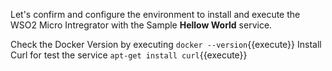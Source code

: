 Let's confirm and configure the environment to install and execute the WSO2 Micro Intregrator with the Sample **Hellow World** service.

Check the Docker Version by executing `docker --version`{{execute}}
Install Curl for test the service `apt-get install curl`{{execute}}

 
 
